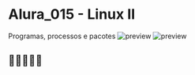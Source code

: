 # Alura_015 - Linux II 
Programas, processos e pacotes
![preview](https://7h14g0d.github.io/Alura_015/imagens/print01.png)
![preview](https://7h14g0d.github.io/Alura_015/imagens/Certificado.png)

## 💙💙💙💙💙

